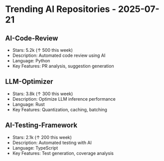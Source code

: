 # Trending AI Repositories - 2025-07-21

## AI-Code-Review
- Stars: 5.2k (↑ 500 this week)
- Description: Automated code review using AI
- Language: Python
- Key Features: PR analysis, suggestion generation

## LLM-Optimizer
- Stars: 3.8k (↑ 300 this week)
- Description: Optimize LLM inference performance
- Language: Rust
- Key Features: Quantization, caching, batching

## AI-Testing-Framework
- Stars: 2.1k (↑ 200 this week)
- Description: Automated testing with AI
- Language: TypeScript
- Key Features: Test generation, coverage analysis
